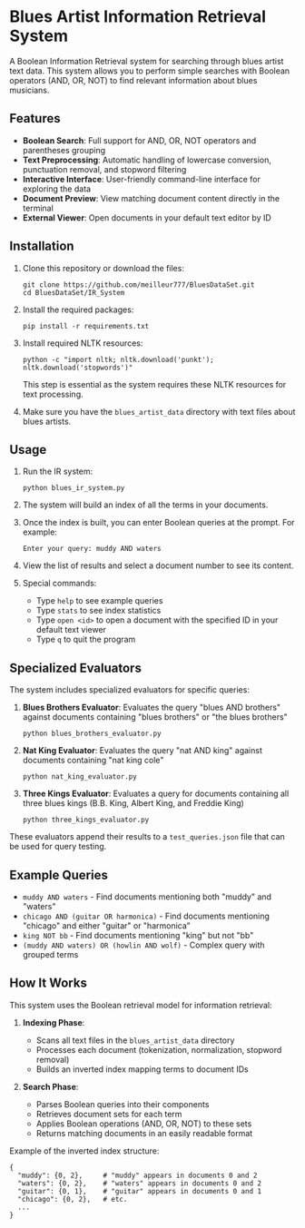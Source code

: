# Blues Artist Information Retrieval System

A Boolean Information Retrieval system for searching through blues artist text data. This system allows you to perform simple searches with Boolean operators (AND, OR, NOT) to find relevant information about blues musicians.

## Features

- **Boolean Search**: Full support for AND, OR, NOT operators and parentheses grouping
- **Text Preprocessing**: Automatic handling of lowercase conversion, punctuation removal, and stopword filtering
- **Interactive Interface**: User-friendly command-line interface for exploring the data
- **Document Preview**: View matching document content directly in the terminal
- **External Viewer**: Open documents in your default text editor by ID

## Installation

1. Clone this repository or download the files:
   ```
   git clone https://github.com/meilleur777/BluesDataSet.git
   cd BluesDataSet/IR_System
   ```

2. Install the required packages:
   ```
   pip install -r requirements.txt
   ```

3. Install required NLTK resources:
   ```
   python -c "import nltk; nltk.download('punkt'); nltk.download('stopwords')"
   ```
   This step is essential as the system requires these NLTK resources for text processing.

4. Make sure you have the `blues_artist_data` directory with text files about blues artists.

## Usage

1. Run the IR system:
   ```
   python blues_ir_system.py
   ```

2. The system will build an index of all the terms in your documents.

3. Once the index is built, you can enter Boolean queries at the prompt. For example:
   ```
   Enter your query: muddy AND waters
   ```

4. View the list of results and select a document number to see its content.

5. Special commands:
   - Type `help` to see example queries
   - Type `stats` to see index statistics
   - Type `open <id>` to open a document with the specified ID in your default text viewer
   - Type `q` to quit the program

## Specialized Evaluators

The system includes specialized evaluators for specific queries:

1. **Blues Brothers Evaluator**: Evaluates the query "blues AND brothers" against documents containing "blues brothers" or "the blues brothers"
   ```
   python blues_brothers_evaluator.py
   ```

2. **Nat King Evaluator**: Evaluates the query "nat AND king" against documents containing "nat king cole"
   ```
   python nat_king_evaluator.py
   ```

3. **Three Kings Evaluator**: Evaluates a query for documents containing all three blues kings (B.B. King, Albert King, and Freddie King)
   ```
   python three_kings_evaluator.py
   ```

These evaluators append their results to a `test_queries.json` file that can be used for query testing.

## Example Queries

- `muddy AND waters` - Find documents mentioning both "muddy" and "waters"
- `chicago AND (guitar OR harmonica)` - Find documents mentioning "chicago" and either "guitar" or "harmonica"
- `king NOT bb` - Find documents mentioning "king" but not "bb"
- `(muddy AND waters) OR (howlin AND wolf)` - Complex query with grouped terms

## How It Works

This system uses the Boolean retrieval model for information retrieval:

1. **Indexing Phase**:
   - Scans all text files in the `blues_artist_data` directory
   - Processes each document (tokenization, normalization, stopword removal)
   - Builds an inverted index mapping terms to document IDs

2. **Search Phase**:
   - Parses Boolean queries into their components
   - Retrieves document sets for each term
   - Applies Boolean operations (AND, OR, NOT) to these sets
   - Returns matching documents in an easily readable format

Example of the inverted index structure:
```
{
  "muddy": {0, 2},     # "muddy" appears in documents 0 and 2
  "waters": {0, 2},    # "waters" appears in documents 0 and 2 
  "guitar": {0, 1},    # "guitar" appears in documents 0 and 1
  "chicago": {0, 2},   # etc.
  ...
}
```